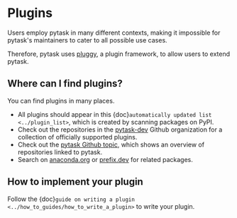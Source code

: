 # Plugins

Users employ pytask in many different contexts, making it impossible for pytask's
maintainers to cater to all possible use cases.

Therefore, pytask uses [pluggy](https://github.com/pytest-dev/pluggy), a plugin
framework, to allow users to extend pytask.

## Where can I find plugins?

You can find plugins in many places.

- All plugins should appear in this {doc}`automatically updated list <../plugin_list>`,
  which is created by scanning packages on PyPI.
- Check out the repositories in the [pytask-dev](https://github.com/pytask-dev) Github
  organization for a collection of officially supported plugins.
- Check out the [pytask Github topic](https://github.com/topics/pytask), which shows an
  overview of repositories linked to pytask.
- Search on [anaconda.org](https://anaconda.org/search?q=pytask) or
  [prefix.dev](https://prefix.dev) for related packages.

## How to implement your plugin

Follow the {doc}`guide on writing a plugin <../how_to_guides/how_to_write_a_plugin>` to
write your plugin.
